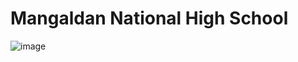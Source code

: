 # Mangaldan National High School

![image](https://github.com/user-attachments/assets/eb8fccd4-e306-4d81-8a21-f94ced07d6bc)
